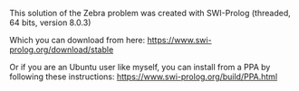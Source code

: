 This solution of the Zebra problem was created with  SWI-Prolog (threaded, 64 bits, version 8.0.3)

Which you can download from here:
https://www.swi-prolog.org/download/stable

Or if you are an Ubuntu user like myself, you can install from a PPA by following these instructions:
https://www.swi-prolog.org/build/PPA.html